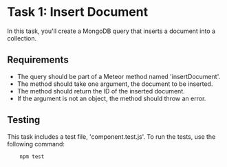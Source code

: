 # Task 1: Insert Document

In this task, you'll create a MongoDB query that inserts a document into a collection.

## Requirements

- The query should be part of a Meteor method named 'insertDocument'.
- The method should take one argument, the document to be inserted.
- The method should return the ID of the inserted document.
- If the argument is not an object, the method should throw an error.

## Testing

This task includes a test file, 'component.test.js'. To run the tests, use the following command:

```bash
    npm test
```